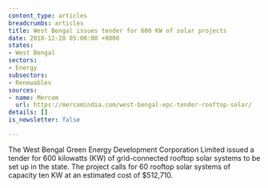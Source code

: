 ```yaml
---
content_type: articles
breadcrumbs: articles
title: West Bengal issues tender for 600 KW of solar projects
date: 2018-12-28 05:00:00 +0000
states:
- West Bengal
sectors:
- Energy
subsectors:
- Renewables
sources:
- name: Mercom
  url: https://mercomindia.com/west-bengal-epc-tender-rooftop-solar/
details: []
is_newsletter: false

---
```

The West Bengal Green Energy Development Corporation Limited issued a tender for 600 kilowatts (KW) of grid-connected rooftop solar systems to be set up in the state. The project calls for 60 rooftop solar systems of capacity ten KW at an estimated cost of $512,710.
